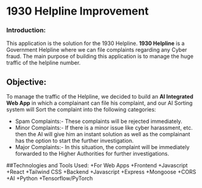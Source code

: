 # 1930 Helpline Improvement

### Introduction:
This application is the solution for the 1930 Helpline. **1930 Helpline** is a Government Helpline where we can file complaints regarding any Cyber fraud. The main purpose of building this application is to manage the huge traffic of the helpline number.

## Objective:
To manage the traffic of the Helpline, we decided to build an **AI Integrated Web App** in which a complainant can file his complaint, and our AI Sorting system will Sort the complaint into the following categories:
+ Spam Complaints:- These complaints will be rejected immediately.
+ Minor Complaints:- If there is a minor issue like cyber harassment, etc. then the AI will give him an instant solution as well as the complainant has the option to start the further investigation. 
+ Major Complaints:- In this situation, the complaint will be immediately forwarded to the Higher Authorities for further investigations.

##Technologies and Tools Used:
+For Web Apps
  +Frontend
    +Javascript
    +React
    +Tailwind CSS
  +Backend
    +Javascript
    +Express 
    +Mongoose
    +CORS
  +AI 
    +Python
    +Tensorflow/PyTorch
    
    
